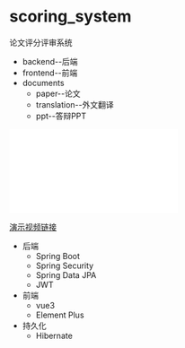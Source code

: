 # scoring_system
论文评分评审系统

- backend--后端
- frontend--前端
- documents
  - paper--论文
  - translation--外文翻译
  - ppt--答辩PPT

<iframe src="//player.bilibili.com/player.html?bvid=BV1U44y1B7yG&page=1" scrolling="no" border="0" frameborder="no" framespacing="0" allowfullscreen="true"> </iframe>

[演示视频链接](https://www.bilibili.com/video/BV1U44y1B7yG/)

- 后端 
  - Spring Boot
  - Spring Security
  - Spring Data JPA
  - JWT
- 前端
  - vue3
  - Element Plus
- 持久化
  - Hibernate
